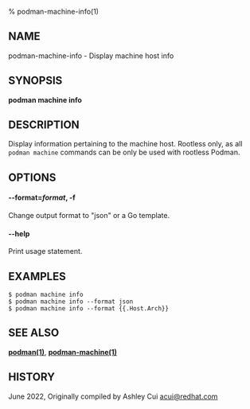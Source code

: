 % podman-machine-info(1)

## NAME
podman\-machine\-info - Display machine host info

## SYNOPSIS
**podman machine info**

## DESCRIPTION

Display information pertaining to the machine host.
Rootless only, as all `podman machine` commands can be only be used with rootless Podman.

## OPTIONS

#### **--format**=*format*, **-f**

Change output format to "json" or a Go template.

#### **--help**

Print usage statement.

## EXAMPLES

```
$ podman machine info
$ podman machine info --format json
$ podman machine info --format {{.Host.Arch}}
```

## SEE ALSO
**[podman(1)](podman.1.md)**, **[podman-machine(1)](podman-machine.1.md)**

## HISTORY
June 2022, Originally compiled by Ashley Cui <acui@redhat.com>
